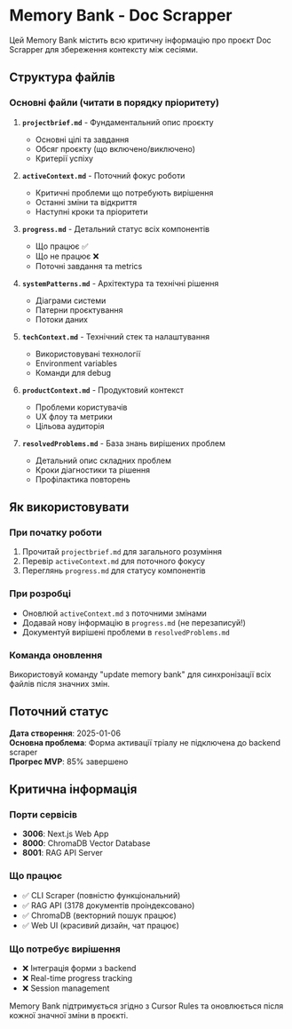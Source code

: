 # Memory Bank - Doc Scrapper

Цей Memory Bank містить всю критичну інформацію про проєкт Doc Scrapper для збереження контексту між сесіями.

## Структура файлів

### Основні файли (читати в порядку пріоритету)

1. **`projectbrief.md`** - Фундаментальний опис проєкту
   - Основні цілі та завдання
   - Обсяг проєкту (що включено/виключено)
   - Критерії успіху

2. **`activeContext.md`** - Поточний фокус роботи
   - Критичні проблеми що потребують вирішення
   - Останні зміни та відкриття
   - Наступні кроки та пріоритети

3. **`progress.md`** - Детальний статус всіх компонентів
   - Що працює ✅
   - Що не працює ❌
   - Поточні завдання та metrics

4. **`systemPatterns.md`** - Архітектура та технічні рішення
   - Діаграми системи
   - Патерни проєктування
   - Потоки даних

5. **`techContext.md`** - Технічний стек та налаштування
   - Використовувані технології
   - Environment variables
   - Команди для debug

6. **`productContext.md`** - Продуктовий контекст
   - Проблеми користувачів
   - UX флоу та метрики
   - Цільова аудиторія

7. **`resolvedProblems.md`** - База знань вирішених проблем
   - Детальний опис складних проблем
   - Кроки діагностики та рішення
   - Профілактика повторень

## Як використовувати

### При початку роботи
1. Прочитай `projectbrief.md` для загального розуміння
2. Перевір `activeContext.md` для поточного фокусу
3. Переглянь `progress.md` для статусу компонентів

### При розробці
- Оновлюй `activeContext.md` з поточними змінами
- Додавай нову інформацію в `progress.md` (не перезаписуй!)
- Документуй вирішені проблеми в `resolvedProblems.md`

### Команда оновлення
Використовуй команду "update memory bank" для синхронізації всіх файлів після значних змін.

## Поточний статус
**Дата створення**: 2025-01-06  
**Основна проблема**: Форма активації тріалу не підключена до backend scraper  
**Прогрес MVP**: 85% завершено  

## Критична інформація

### Порти сервісів
- **3006**: Next.js Web App
- **8000**: ChromaDB Vector Database  
- **8001**: RAG API Server

### Що працює
- ✅ CLI Scraper (повністю функціональний)
- ✅ RAG API (3178 документів проіндексовано)
- ✅ ChromaDB (векторний пошук працює)
- ✅ Web UI (красивий дизайн, чат працює)

### Що потребує вирішення
- ❌ Інтеграція форми з backend
- ❌ Real-time progress tracking
- ❌ Session management

Memory Bank підтримується згідно з Cursor Rules та оновлюється після кожної значної зміни в проєкті. 